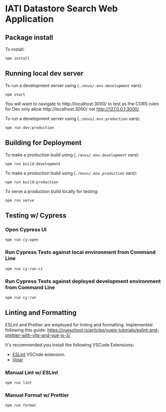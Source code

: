 # IATI Datastore Search Web Application

## Package install

To install:

`npm install`

## Running local dev server

To run a development server using (`./envs/.env.development` vars):

`npm start`

You will want to navigate to http://localhost:3000/ to test as the CORS rules for Dev only allow http://localhost:3000/ not http://127.0.0.1:3000/

To run a development server using (`./envs/.env.production` vars):

`npm run dev:production`

## Building for Deployment

To make a production build using (`./envs/.env.development` vars):

`npm run build:development`

To make a production build using (`./envs/.env.production` vars):

`npm run build:production`

To serve a production build locally for testing:

`npm run serve`

## Testing w/ Cypress

### Open Cypress UI

`npm run cy:open`

### Run Cypress Tests against local environment from Command Line

`npm run cy:run-ci`

### Run Cypress Tests against deployed development environment from Command Line

`npm run cy:run`

## Linting and Formatting

ESLint and Prettier are employed for linting and formatting. Implemented following this guide:
https://vueschool.io/articles/vuejs-tutorials/eslint-and-prettier-with-vite-and-vue-js-3/

It's recommended you install the following VSCode Extensions:

-   [ESLint](https://open-vsx.org/extension/dbaeumer/vscode-eslint) VSCode extension.
-   [Volar](https://marketplace.visualstudio.com/items?itemName=johnsoncodehk.volar)

### Manual Lint w/ ESLint

`npm run lint`

### Manual Format w/ Prettier

`npm run format`
